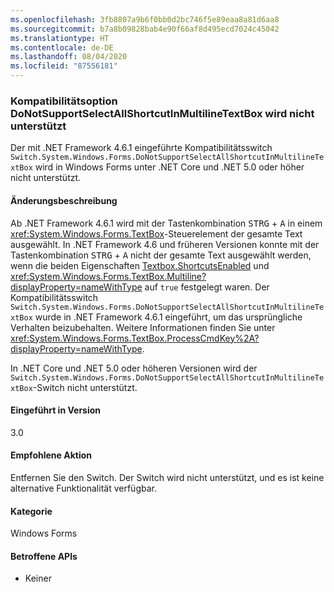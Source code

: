 ```yaml
---
ms.openlocfilehash: 3fb8807a9b6f0bb0d2bc746f5e89eaa8a81d6aa8
ms.sourcegitcommit: b7a8b09828bab4e90f66af8d495ecd7024c45042
ms.translationtype: HT
ms.contentlocale: de-DE
ms.lasthandoff: 08/04/2020
ms.locfileid: "87556181"
---
```

### <a name="donotsupportselectallshortcutinmultilinetextbox-compatibility-switch-not-supported"></a>Kompatibilitätsoption DoNotSupportSelectAllShortcutInMultilineTextBox wird nicht unterstützt

Der mit .NET Framework 4.6.1 eingeführte Kompatibilitätsswitch `Switch.System.Windows.Forms.DoNotSupportSelectAllShortcutInMultilineTextBox` wird in Windows Forms unter .NET Core und .NET 5.0 oder höher nicht unterstützt.

#### <a name="change-description"></a>Änderungsbeschreibung

Ab .NET Framework 4.6.1 wird mit der Tastenkombination <kbd>STRG</kbd> + <kbd>A</kbd> in einem <xref:System.Windows.Forms.TextBox>-Steuerelement der gesamte Text ausgewählt. In .NET Framework 4.6 und früheren Versionen konnte mit der Tastenkombination <kbd>STRG</kbd> + <kbd>A</kbd> nicht der gesamte Text ausgewählt werden, wenn die beiden Eigenschaften [Textbox.ShortcutsEnabled](xref:System.Windows.Forms.TextBoxBase.ShortcutsEnabled) und <xref:System.Windows.Forms.TextBox.Multiline?displayProperty=nameWithType> auf `true` festgelegt waren. Der Kompatibilitätsswitch `Switch.System.Windows.Forms.DoNotSupportSelectAllShortcutInMultilineTextBox` wurde in .NET Framework 4.6.1 eingeführt, um das ursprüngliche Verhalten beizubehalten. Weitere Informationen finden Sie unter <xref:System.Windows.Forms.TextBox.ProcessCmdKey%2A?displayProperty=nameWithType>.

In .NET Core und .NET 5.0 oder höheren Versionen wird der `Switch.System.Windows.Forms.DoNotSupportSelectAllShortcutInMultilineTextBox`-Switch nicht unterstützt.

#### <a name="version-introduced"></a>Eingeführt in Version

3.0

#### <a name="recommended-action"></a>Empfohlene Aktion

Entfernen Sie den Switch. Der Switch wird nicht unterstützt, und es ist keine alternative Funktionalität verfügbar.

#### <a name="category"></a>Kategorie

Windows Forms

#### <a name="affected-apis"></a>Betroffene APIs

- Keiner

<!-- 

#### Affected APIs

- Not detectable via API analysis

-->
